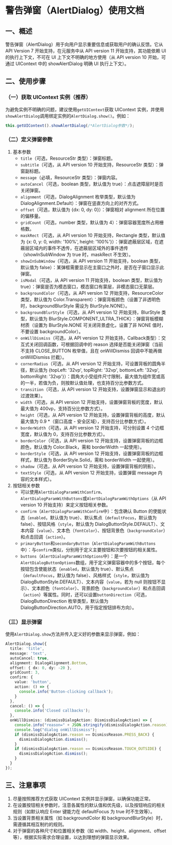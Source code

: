 # 警告弹窗（AlertDialog）使用文档

## 一、概述

警告弹窗（AlertDialog）用于向用户显示重要信息或获取用户的确认反馈。它从 API Version 7 开始支持，在元服务中从 API version 11 开始支持，其功能依赖 UI 的执行上下文，不可在 UI 上下文不明确的地方使用（从 API version 10 开始，可通过 UIContext 中的 showAlertDialog 明确 UI 执行上下文）。

## 二、使用步骤

### （一）获取 UIContext 实例（推荐）

为避免实例不明确的问题，建议使用`getUIContext`获取 UIContext 实例，并使用`showAlertDialog`调用绑定实例的`AlertDialog.show()`。例如：

```typescript
this.getUIContext().showAlertDialog(/*AlertDialog参数*/);
```

### （二）定义弹窗参数

1. 基本参数
   - `title`（可选，ResourceStr 类型）：弹窗标题。
   - `subtitle`（可选，从 API version 10 开始支持，ResourceStr 类型）：弹窗副标题。
   - `message`（必填，ResourceStr 类型）：弹窗内容。
   - `autoCancel`（可选，boolean 类型，默认值为 true）：点击遮障层时是否关闭弹窗。
   - `alignment`（可选，DialogAlignment 枚举类型，默认值为 DialogAlignment.Default）：弹窗在竖直方向上的对齐方式。
   - `offset`（可选，默认值为 {dx: 0, dy: 0}）：弹窗相对 alignment 所在位置的偏移量。
   - `gridCount`（可选，number 类型，默认值为 4）：弹窗容器宽度所占用栅格数。
   - `maskRect`（可选，从 API version 10 开始支持，Rectangle 类型，默认值为 {x: 0, y: 0, width: '100%', height: '100%'}）：弹窗遮蔽层区域，在遮蔽层区域内的事件不透传，在遮蔽层区域外的事件透传（showInSubWindow 为 true 时，maskRect 不生效）。
   - `showInSubWindow`（可选，从 API version 11 开始支持，boolean 类型，默认值为 false）：某弹框需要显示在主窗口之外时，是否在子窗口显示此弹窗。
   - `isModal`（可选，从 API version 11 开始支持，boolean 类型，默认值为 true）：弹窗是否为模态窗口，模态窗口有蒙层，非模态窗口无蒙层。
   - `backgroundColor`（可选，从 API version 12 开始支持，ResourceColor 类型，默认值为 Color.Transparent）：弹窗背板颜色（设置了非透明色时，backgroundBlurStyle 需设为 BlurStyle.NONE）。
   - `backgroundBlurStyle`（可选，从 API version 12 开始支持，BlurStyle 类型，默认值为 BlurStyle.COMPONENT_ULTRA_THICK）：弹窗背板模糊材质（设置为 BlurStyle.NONE 可关闭背景虚化，设置了非 NONE 值时，不要设置 backgroundColor）。
   - `onWillDismiss`（可选，从 API version 12 开始支持，Callback<DismissDialogAction>类型）：交互式关闭回调函数，可根据回调中的 reason 选择是否能关闭弹窗（当前不支持 CLOSE_BUTTON 枚举值，且在 onWillDismiss 回调中不能再做 onWillDismiss 拦截）。
   - `cornerRadius`（可选，从 API version 12 开始支持，可设置背板的圆角半径，默认值为 {topLeft: '32vp', topRight: '32vp', bottomLeft: '32vp', bottomRight: '32vp'}）：圆角大小受组件尺寸限制，最大值为组件宽或高的一半，若值为负，则按默认值处理，也支持百分比参数方式。
   - `transition`（可选，从 API version 12 开始支持，设置弹窗显示和退出的过渡效果）。
   - `width`（可选，从 API version 12 开始支持，设置弹窗背板的宽度，默认最大值为 400vp，支持百分比参数方式）。
   - `height`（可选，从 API version 12 开始支持，设置弹窗背板的高度，默认最大值为 0.9 *（窗口高度 - 安全区域），支持百分比参数方式）。
   - `borderWidth`（可选，从 API version 12 开始支持，可分别设置 4 个边框宽度，默认值为 0，支持百分比参数方式）。
   - `borderColor`（可选，从 API version 12 开始支持，设置弹窗背板的边框颜色，默认值为 Color.Black，需和 borderWidth 一起使用）。
   - `borderStyle`（可选，从 API version 12 开始支持，设置弹窗背板的边框样式，默认值为 BorderStyle.Solid，需和 borderWidth 一起使用）。
   - `shadow`（可选，从 API version 12 开始支持，设置弹窗背板的阴影）。
   - `textStyle`（可选，从 API version 12 开始支持，设置弹窗 message 内容的文本样式）。
2. 按钮相关参数
   - 可以使用`AlertDialogParamWithConfirm`、`AlertDialogParamWithButtons`或`AlertDialogParamWithOptions`（从 API version 10 开始支持）来定义按钮相关参数。
   - `confirm`（`AlertDialogParamWithConfirm`中）：包含确认 Button 的使能状态（`enabled`，默认值为 true）、默认焦点（`defaultFocus`，默认值为 false）、按钮风格（`style`，默认值为 DialogButtonStyle.DEFAULT）、文本内容（`value`）、文本色（`fontColor`）、按钮背景色（`backgroundColor`）和点击回调（`action`）。
   - `primaryButton`和`secondaryButton`（`AlertDialogParamWithButtons`中）：与`confirm`类似，分别用于定义主要按钮和次要按钮的相关属性。
   - `buttons`（`AlertDialogParamWithOptions`中）：是一个`AlertDialogButtonOptions`数组，用于定义弹窗容器中的多个按钮，每个按钮包含使能状态（`enabled`，默认值为 true）、默认焦点（`defaultFocus`，默认值为 false）、风格样式（`style`，默认值为 DialogButtonStyle.DEFAULT）、文本内容（`value`，若为 null 则按钮不显示）、文本颜色（`fontColor`）、背景颜色（`backgroundColor`）和点击回调（`action`）等属性。同时，还可以设置`buttonDirection`（可选，DialogButtonDirection 枚举类型，默认值为 DialogButtonDirection.AUTO，用于指定按钮排布方向）。

### （三）显示弹窗

使用`AlertDialog.show`方法并传入定义好的参数来显示弹窗，例如：

```typescript
AlertDialog.show({
  title: 'title',
  message: 'text',
  autoCancel: true,
  alignment: DialogAlignment.Bottom,
  offset: { dx: 0, dy: -20 },
  gridCount: 3,
  confirm: {
    value: 'button',
    action: () => {
      console.info('Button-clicking callback');
    }
  },
  cancel: () => {
    console.info('Closed callbacks');
  },
  onWillDismiss: (dismissDialogAction: DismissDialogAction) => {
    console.info("reason=" + JSON.stringify(dismissDialogAction.reason));
    console.log("dialog onWillDismiss");
    if (dismissDialogAction.reason == DismissReason.PRESS_BACK) {
      dismissDialogAction.dismiss();
    }
    if (dismissDialogAction.reason == DismissReason.TOUCH_OUTSIDE) {
      dismissDialogAction.dismiss();
    }
  }
});
```

## 三、注意事项

1. 尽量按照推荐方式获取 UIContext 实例并显示弹窗，以确保功能正常。
2. 在设置按钮相关参数时，注意各属性的默认值和优先级，以及按钮响应的相关规则（如默认响应 Enter 键能力在 defaultFocus 为 true 时不生效等）。
3. 当设置背景相关属性（如 backgroundColor 和 backgroundBlurStyle）时，需遵循其相互制约的规则。
4. 对于弹窗的各种尺寸和位置相关参数（如 width、height、alignment、offset 等），根据实际需求合理设置，以达到理想的弹窗显示效果。